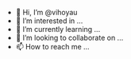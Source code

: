 - 👋 Hi, I’m @vihoyau
- 👀 I’m interested in ...
- 🌱 I’m currently learning ...
- 💞️ I’m looking to collaborate on ...
- 📫 How to reach me ...

<!---
vihoyau/vihoyau is a ✨ special ✨ repository because its `README.md` (this file) appears on your GitHub profile.
You can click the Preview link to take a look at your changes.
--->
